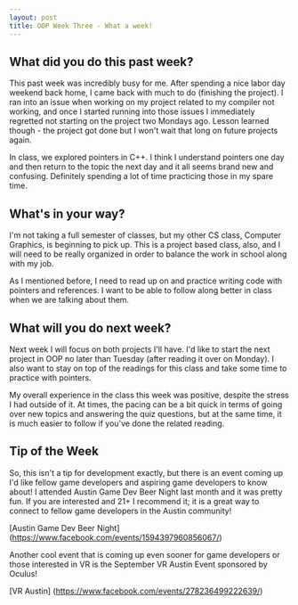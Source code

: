 ```yaml
---
layout: post
title: OOP Week Three - What a week!
---
```


## What did you do this past week?

This past week was incredibly busy for me. After spending a nice labor day weekend back home, I came back with much to do (finishing the project). I ran into an issue when working on my project related to my compiler not working, and once I started running into those issues I immediately regretted not starting on the project two Mondays ago. Lesson learned though - the project got done but I won't wait that long on future projects again.

In class, we explored pointers in C++. I think I understand pointers one day and then return to the topic the next day and it all seems brand new and confusing. Definitely spending a lot of time practicing those in my spare time.

## What's in your way?

I'm not taking a full semester of classes, but my other CS class, Computer Graphics, is beginning to pick up. This is a project based class, also, and I will need to be really organized in order to balance the work in school along with my job. 

As I mentioned before, I need to read up on and practice writing code with pointers and references. I want to be able to follow along better in class when we are talking about them.

## What will you do next week?

Next week I will focus on both projects I'll have. I'd like to start the next project in OOP no later than Tuesday (after reading it over on Monday). I also want to stay on top of the readings for this class and take some time to practice with pointers. 

My overall experience in the class this week was positive, despite the stress I had outside of it. At times, the pacing can be a bit quick in terms of going over new topics and answering the quiz questions, but at the same time, it is much easier to follow if you've done the related reading. 

## Tip of the Week
So, this isn't a tip for development exactly, but there is an event coming up I'd like fellow game developers and aspiring game developers to know about! I attended Austin Game Dev Beer Night last month and it was pretty fun. If you are interested and 21+ I recommend it; it is a great way to connect to fellow game developers in the Austin community!

[Austin Game Dev Beer Night] (https://www.facebook.com/events/1594397960856067/)

Another cool event that is coming up even sooner for game developers or those interested in VR is the September VR Austin Event sponsored by Oculus!

[VR Austin] (https://www.facebook.com/events/278236499222639/)
